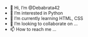 - 👋 Hi, I’m @Debabrata42
- 👀 I’m interested in Python
- 🌱 I’m currently learning HTML, CSS
- 💞️ I’m looking to collaborate on ...
- 📫 How to reach me ...

<!---
Debabrata42/Debabrata42 is a ✨ special ✨ repository because its `README.md` (this file) appears on your GitHub profile.
You can click the Preview link to take a look at your changes.
--->
